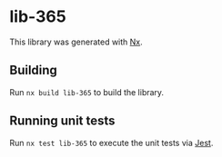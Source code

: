 # lib-365

This library was generated with [Nx](https://nx.dev).

## Building

Run `nx build lib-365` to build the library.

## Running unit tests

Run `nx test lib-365` to execute the unit tests via [Jest](https://jestjs.io).
